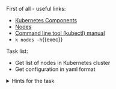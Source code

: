First of all - useful links:
- [Kubernetes Components](https://kubernetes.io/docs/concepts/overview/components/)
- [Nodes](https://kubernetes.io/docs/concepts/architecture/nodes/)
- [Command line tool (kubectl) manual](https://kubernetes.io/docs/reference/kubectl/)
- `k nodes -h`{{exec}}

Task list:
- Get list of nodes in Kubernetes cluster
- Get configuration in yaml format

<details>
<summary>Hints for the task</summary>
```
k get nodes
```{{exec}}
```
k config view
```{{exec}}
</details>
